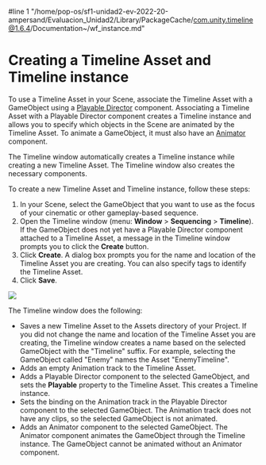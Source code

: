 #line 1 "/home/pop-os/sf1-unidad2-ev-2022-20-ampersand/Evaluacion_Unidad2/Library/PackageCache/com.unity.timeline@1.6.4/Documentation~/wf_instance.md"
# Creating a Timeline Asset and Timeline instance

To use a Timeline Asset in your Scene, associate the Timeline Asset with a GameObject using a [Playable Director](play_director.md) component. Associating a Timeline Asset with a Playable Director component creates a Timeline instance and allows you to specify which objects in the Scene are animated by the Timeline Asset. To animate a GameObject, it must also have an [Animator](https://docs.unity3d.com/Manual/class-Animator.html) component.

The Timeline window automatically creates a Timeline instance while creating a new Timeline Asset. The Timeline window also creates the necessary components.

To create a new Timeline Asset and Timeline instance, follow these steps:

1. In your Scene, select the GameObject that you want to use as the focus of your cinematic or other gameplay-based sequence.
2. Open the Timeline window (menu: **Window** &gt; **Sequencing** &gt; **Timeline**). If the GameObject does not yet have a Playable Director component attached to a Timeline Asset, a message in the Timeline window prompts you to click the **Create** button.
3. Click **Create**. A dialog box prompts you for the name and location of the Timeline Asset you are creating. You can also specify tags to identify the Timeline Asset.
4. Click **Save**.

![](images/timeline_editor_create.png)


The Timeline window does the following:

* Saves a new Timeline Asset to the Assets directory of your Project. If you did not change the name and location of the Timeline Asset you are creating, the Timeline window creates a name based on the selected GameObject with the "Timeline" suffix. For example, selecting the GameObject called "Enemy" names the Asset "EnemyTimeline".
* Adds an empty Animation track to the Timeline Asset.
* Adds a Playable Director component to the selected GameObject, and sets the **Playable** property to the Timeline Asset. This creates a Timeline instance.
* Sets the binding on the Animation track in the Playable Director component to the selected GameObject. The Animation track does not have any clips, so the selected GameObject is not animated.
* Adds an Animator component to the selected GameObject. The Animator component animates the GameObject through the Timeline instance. The GameObject cannot be animated without an Animator component.
